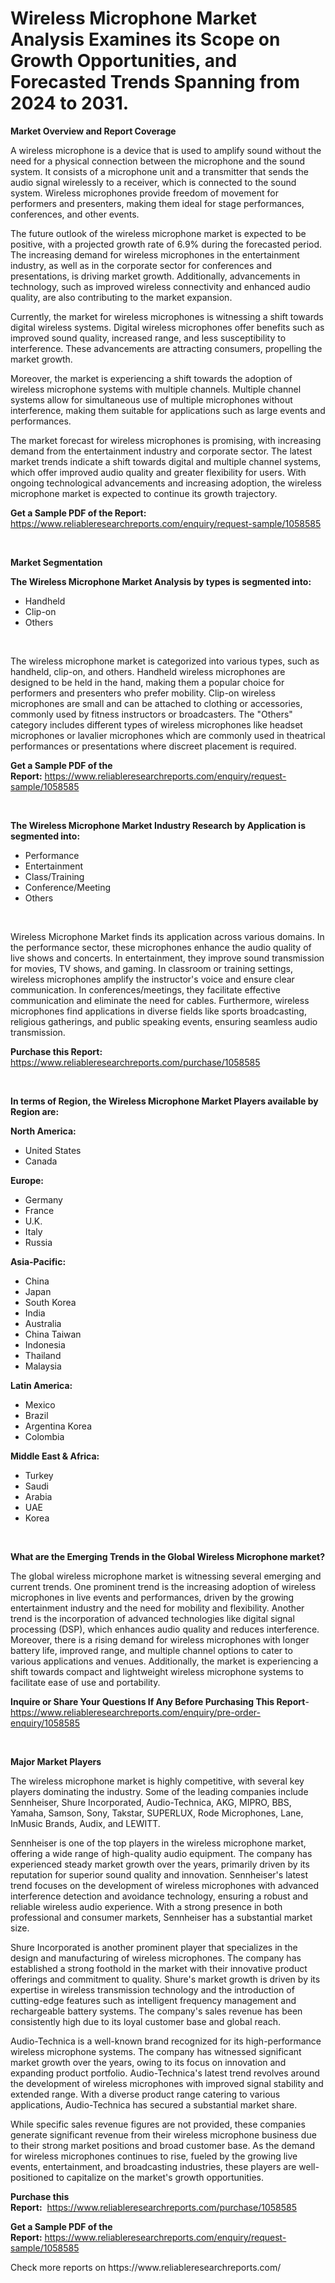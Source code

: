 <p><h1>Wireless Microphone Market Analysis Examines its Scope on Growth Opportunities, and Forecasted Trends Spanning from 2024 to 2031.</h1></p><p><strong>Market Overview and Report Coverage</strong></p>
<p><p>A wireless microphone is a device that is used to amplify sound without the need for a physical connection between the microphone and the sound system. It consists of a microphone unit and a transmitter that sends the audio signal wirelessly to a receiver, which is connected to the sound system. Wireless microphones provide freedom of movement for performers and presenters, making them ideal for stage performances, conferences, and other events.</p><p>The future outlook of the wireless microphone market is expected to be positive, with a projected growth rate of 6.9% during the forecasted period. The increasing demand for wireless microphones in the entertainment industry, as well as in the corporate sector for conferences and presentations, is driving market growth. Additionally, advancements in technology, such as improved wireless connectivity and enhanced audio quality, are also contributing to the market expansion.</p><p>Currently, the market for wireless microphones is witnessing a shift towards digital wireless systems. Digital wireless microphones offer benefits such as improved sound quality, increased range, and less susceptibility to interference. These advancements are attracting consumers, propelling the market growth.</p><p>Moreover, the market is experiencing a shift towards the adoption of wireless microphone systems with multiple channels. Multiple channel systems allow for simultaneous use of multiple microphones without interference, making them suitable for applications such as large events and performances.</p><p>The market forecast for wireless microphones is promising, with increasing demand from the entertainment industry and corporate sector. The latest market trends indicate a shift towards digital and multiple channel systems, which offer improved audio quality and greater flexibility for users. With ongoing technological advancements and increasing adoption, the wireless microphone market is expected to continue its growth trajectory.</p></p>
<p><strong>Get a Sample PDF of the Report:</strong> <a href="https://www.reliableresearchreports.com/enquiry/request-sample/1058585">https://www.reliableresearchreports.com/enquiry/request-sample/1058585</a></p>
<p>&nbsp;</p>
<p><strong>Market Segmentation</strong></p>
<p><strong>The Wireless Microphone Market Analysis by types is segmented into:</strong></p>
<p><ul><li>Handheld</li><li>Clip-on</li><li>Others</li></ul></p>
<p>&nbsp;</p>
<p><p>The wireless microphone market is categorized into various types, such as handheld, clip-on, and others. Handheld wireless microphones are designed to be held in the hand, making them a popular choice for performers and presenters who prefer mobility. Clip-on wireless microphones are small and can be attached to clothing or accessories, commonly used by fitness instructors or broadcasters. The "Others" category includes different types of wireless microphones like headset microphones or lavalier microphones which are commonly used in theatrical performances or presentations where discreet placement is required.</p></p>
<p><strong>Get a Sample PDF of the Report:</strong>&nbsp;<a href="https://www.reliableresearchreports.com/enquiry/request-sample/1058585">https://www.reliableresearchreports.com/enquiry/request-sample/1058585</a></p>
<p>&nbsp;</p>
<p><strong>The Wireless Microphone Market Industry Research by Application is segmented into:</strong></p>
<p><ul><li>Performance</li><li>Entertainment</li><li>Class/Training</li><li>Conference/Meeting</li><li>Others</li></ul></p>
<p>&nbsp;</p>
<p><p>Wireless Microphone Market finds its application across various domains. In the performance sector, these microphones enhance the audio quality of live shows and concerts. In entertainment, they improve sound transmission for movies, TV shows, and gaming. In classroom or training settings, wireless microphones amplify the instructor's voice and ensure clear communication. In conferences/meetings, they facilitate effective communication and eliminate the need for cables. Furthermore, wireless microphones find applications in diverse fields like sports broadcasting, religious gatherings, and public speaking events, ensuring seamless audio transmission.</p></p>
<p><strong>Purchase this Report:</strong>&nbsp; <a href="https://www.reliableresearchreports.com/purchase/1058585">https://www.reliableresearchreports.com/purchase/1058585</a></p>
<p>&nbsp;</p>
<p><strong>In terms of Region, the Wireless Microphone Market Players available by Region are:</strong></p>
<p>
    <p> <strong> North America: </strong>
        <ul>
            <li>United States</li>
            <li>Canada</li>
        </ul>
        </p> 
    <p> <strong> Europe: </strong>
        <ul>
            <li>Germany</li>
            <li>France</li>
            <li>U.K.</li>
            <li>Italy</li>
            <li>Russia</li>
        </ul>
        </p> 
    <p> <strong> Asia-Pacific: </strong>
        <ul>
            <li>China</li>
            <li>Japan</li>
            <li>South Korea</li>
            <li>India</li>
            <li>Australia</li>
            <li>China Taiwan</li>
            <li>Indonesia</li>
            <li>Thailand</li>
            <li>Malaysia</li>
        </ul>
        </p> 
    <p> <strong> Latin America: </strong>
        <ul>
            <li>Mexico</li>
            <li>Brazil</li>
            <li>Argentina Korea</li>
            <li>Colombia</li>
        </ul>
        </p> 
    <p> <strong> Middle East & Africa: </strong>
        <ul>
            <li>Turkey</li>
            <li>Saudi</li>
            <li>Arabia</li>
            <li>UAE</li>
            <li>Korea</li>
        </ul>
    </p>
    </p>
<p>&nbsp;</p>
<p><strong>What are the Emerging Trends in the Global Wireless Microphone market?</strong></p>
<p><p>The global wireless microphone market is witnessing several emerging and current trends. One prominent trend is the increasing adoption of wireless microphones in live events and performances, driven by the growing entertainment industry and the need for mobility and flexibility. Another trend is the incorporation of advanced technologies like digital signal processing (DSP), which enhances audio quality and reduces interference. Moreover, there is a rising demand for wireless microphones with longer battery life, improved range, and multiple channel options to cater to various applications and venues. Additionally, the market is experiencing a shift towards compact and lightweight wireless microphone systems to facilitate ease of use and portability.</p></p>
<p><strong>Inquire or Share Your Questions If Any Before Purchasing This Report</strong>- <a href="https://www.reliableresearchreports.com/enquiry/pre-order-enquiry/1058585">https://www.reliableresearchreports.com/enquiry/pre-order-enquiry/1058585</a></p>
<p>&nbsp;</p>
<p><strong>Major Market Players</strong></p>
<p><p>The wireless microphone market is highly competitive, with several key players dominating the industry. Some of the leading companies include Sennheiser, Shure Incorporated, Audio-Technica, AKG, MIPRO, BBS, Yamaha, Samson, Sony, Takstar, SUPERLUX, Rode Microphones, Lane, InMusic Brands, Audix, and LEWITT.</p><p>Sennheiser is one of the top players in the wireless microphone market, offering a wide range of high-quality audio equipment. The company has experienced steady market growth over the years, primarily driven by its reputation for superior sound quality and innovation. Sennheiser's latest trend focuses on the development of wireless microphones with advanced interference detection and avoidance technology, ensuring a robust and reliable wireless audio experience. With a strong presence in both professional and consumer markets, Sennheiser has a substantial market size.</p><p>Shure Incorporated is another prominent player that specializes in the design and manufacturing of wireless microphones. The company has established a strong foothold in the market with their innovative product offerings and commitment to quality. Shure's market growth is driven by its expertise in wireless transmission technology and the introduction of cutting-edge features such as intelligent frequency management and rechargeable battery systems. The company's sales revenue has been consistently high due to its loyal customer base and global reach.</p><p>Audio-Technica is a well-known brand recognized for its high-performance wireless microphone systems. The company has witnessed significant market growth over the years, owing to its focus on innovation and expanding product portfolio. Audio-Technica's latest trend revolves around the development of wireless microphones with improved signal stability and extended range. With a diverse product range catering to various applications, Audio-Technica has secured a substantial market share.</p><p>While specific sales revenue figures are not provided, these companies generate significant revenue from their wireless microphone business due to their strong market positions and broad customer base. As the demand for wireless microphones continues to rise, fueled by the growing live events, entertainment, and broadcasting industries, these players are well-positioned to capitalize on the market's growth opportunities.</p></p>
<p><strong>Purchase this Report:</strong>&nbsp;&nbsp;<a href="https://www.reliableresearchreports.com/purchase/1058585">https://www.reliableresearchreports.com/purchase/1058585</a></p>
<p></p>
<p><strong>Get a Sample PDF of the Report:</strong>&nbsp;<a href="https://www.reliableresearchreports.com/enquiry/request-sample/1058585">https://www.reliableresearchreports.com/enquiry/request-sample/1058585</a></p>
<p>Check more reports on https://www.reliableresearchreports.com/</p>